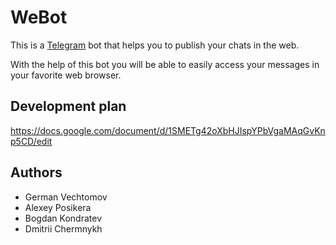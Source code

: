 # WeBot

This is a [Telegram](https://telegram.org/) bot that helps you to publish your chats in the web.

With the help of this bot you will be able to easily access your messages in your favorite web browser.

## Development plan

<https://docs.google.com/document/d/1SMETg42oXbHJIspYPbVgaMAqGvKnp5CD/edit>

## Authors

- German Vechtomov  
- Alexey Posikera  
- Bogdan Kondratev  
- Dmitrii Chermnykh  
